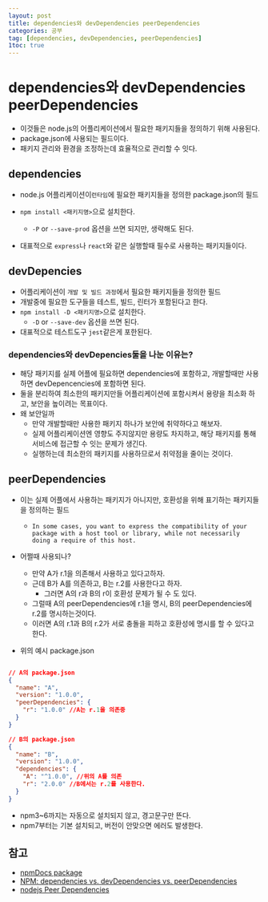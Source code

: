```yaml
---
layout: post
title: dependencies와 devDependencies peerDependencies
categories: 공부
tag: [dependencies, devDependencies, peerDependencies]
1toc: true
---
```


# dependencies와 devDependencies peerDependencies

- 이것들은 node.js의 어플리케이션에서 필요한 패키지들을 정의하기 위해 사용된다.
- package.json에 사용되는 필드이다.
- 패키지 관리와 환경을 조정하는데 효율적으로 관리할 수 잇다.

## dependencies

- node.js 어플리케이션이`런타임`에 필요한 패키지들을 정의한 package.json의 필드

- `npm install <패키지명>`으로 설치한다.
  - `-P` or `--save-prod` 옵션을 쓰면 되지만, 생략해도 된다.
- 대표적으로 `express`나 `react`와 같은 실행할때 필수로 사용하는 패키지들이다.

## devDepencies

- 어플리케이션이 `개발 및 빌드 과정`에서 필요한 패키지들을 정의한 필드
- 개발중에 필요한 도구들을 테스트, 빌드, 린터가 포함된다고 한다.
- `npm install -D <패키지명>`으로 설치한다.
  - `-D` or `--save-dev` 옵션을 쓰면 된다.
- 대표적으로 테스트도구 `jest`같은게 포한된다.

### dependencies와 devDepencies둘을 나눈 이유는?

- 해당 패키지를 실제 어플에 필요하면 dependencies에 포함하고, 개발할때만 사용하면 devDepencencies에 포함하면 된다.
- 둘을 분리하여 최소한의 패키지만들 어플리케이션에 포함시켜서 용량을 최소화 하고, 보안을 높이려는 목표이다.
- 왜 보안일까
  - 만약 개발할때만 사용한 패키지 하나가 보안에 취약하다고 해보자.
  - 실제 어플리케이션엔 영향도 주지않지만 용량도 차지하고, 해당 패키지를 통해 서비스에 접근할 수 잇는 문제가 생긴다.
  - 실행하는데 최소한의 패키지를 사용하므로서 취약점을 줄이는 것이다.

## peerDependencies

- 이는 실제 어플에서 사용하는 패키지가 아니지만, 호환성을 위해 표기하는 패키지들을 정의하는 필드

  - `In some cases, you want to express the compatibility of your package with a host tool or library, while not necessarily doing a require of this host.`

- 어쩔때 사용되나?

  - 만약 A가 r.1을 의존해서 사용하고 있다고하자.
  - 근데 B가 A를 의존하고, B는 r.2를 사용한다고 하자.
    - 그러면 A의 r과 B의 r이 호환성 문제가 될 수 도 있다.
  - 그럴때 A의 peerDependencies에 r.1을 명시, B의 peerDependencies에 r.2를 명시하는것이다.
  - 이러면 A의 r.1과 B의 r.2가 서로 충돌을 피하고 호환성에 명시를 할 수 있다고 한다.

- 위의 예시 package.json

```json

// A의 package.json
{
  "name": "A",
  "version": "1.0.0",
  "peerDependencies": {
    "r": "1.0.0" //A는 r.1을 의존중
  }
}

// B의 package.json
{
  "name": "B",
  "version": "1.0.0",
  "dependencies": {
    "A": "^1.0.0", //위의 A를 의존
    "r": "2.0.0" //B에서는 r.2를 사용한다.
  }
}

```

- npm3~6까지는 자동으로 설치되지 않고, 경고문구만 뜬다.
- npm7부터는 기본 설치되고, 버전이 안맞으면 에러도 발생한다.

## 참고

- [npmDocs package](https://docs.npmjs.com/cli/v10/configuring-npm/package-json)
- [NPM: dependencies vs. devDependencies vs. peerDependencies](https://medium.com/@DevChris01/npm-dependencies-vs-devdependencies-vs-peerdependencies-82760bd630d)
- [nodejs Peer Dependencies](https://nodejs.org/en/blog/npm/peer-dependencies/)
